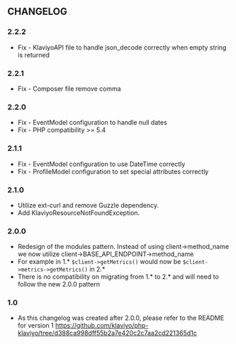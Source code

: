 ## CHANGELOG

### 2.2.2
- Fix - KlaviyoAPI file to handle json_decode correctly when empty string is returned

### 2.2.1
- Fix - Composer file remove comma

### 2.2.0
- Fix - EventModel configuration to handle null dates
- Fix - PHP compatibility >= 5.4

### 2.1.1
- Fix - EventModel configuration to use DateTime correctly
- Fix - ProfileModel configuration to set special attributes correctly

### 2.1.0
- Utilize ext-curl and remove Guzzle dependency.
- Add KlaviyoResourceNotFoundException.

### 2.0.0
- Redesign of the modules pattern.  Instead of using client->method_name we now utilize client->BASE_API_ENDPOINT->method_name
- For example in 1.* `$client->getMetrics()` would now be `$client->metrics->getMetrics()` in 2.*
- There is no compatibility on migrating from 1.* to 2.* and will need to follow the new 2.0.0 pattern

### 1.0
- As this changelog was created after 2.0.0, please refer to the README for version 1 https://github.com/klaviyo/php-klaviyo/tree/d388ca998dff55b2a7e420c2c7aa2cd221365d1c